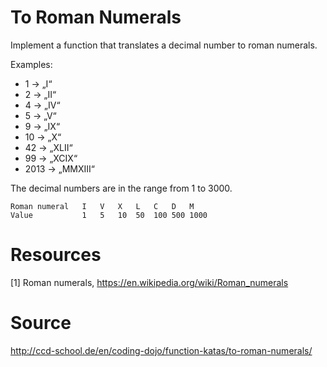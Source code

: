 # To Roman Numerals

Implement a function that translates a decimal number to roman numerals.

Examples:

- 1 -> „I“
- 2 -> „II“
- 4 -> „IV“
- 5 -> „V“
- 9 -> „IX“
- 10 -> „X“
- 42 -> „XLII“
- 99 -> „XCIX“
- 2013 -> „MMXIII“

The decimal numbers are in the range from 1 to 3000.

```
Roman numeral	I	V	X	L	C	D	M
Value	        1	5	10	50	100	500	1000
```

# Resources

[1] Roman numerals, https://en.wikipedia.org/wiki/Roman_numerals

# Source

http://ccd-school.de/en/coding-dojo/function-katas/to-roman-numerals/